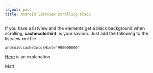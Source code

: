 ```yaml
---
layout: post
title: Android listview scrolling black
---
```


If you have a listview and the elements get a black background when
scrolling, **cachecolorhint**  is your saviour. Just add the following
to the listview xml file

    android:cacheColorHint="#00000000"

[Here](http://android-developers.blogspot.com/2009/01/why-is-my-list-black-android.html)
is an explanation.

Matt

 









